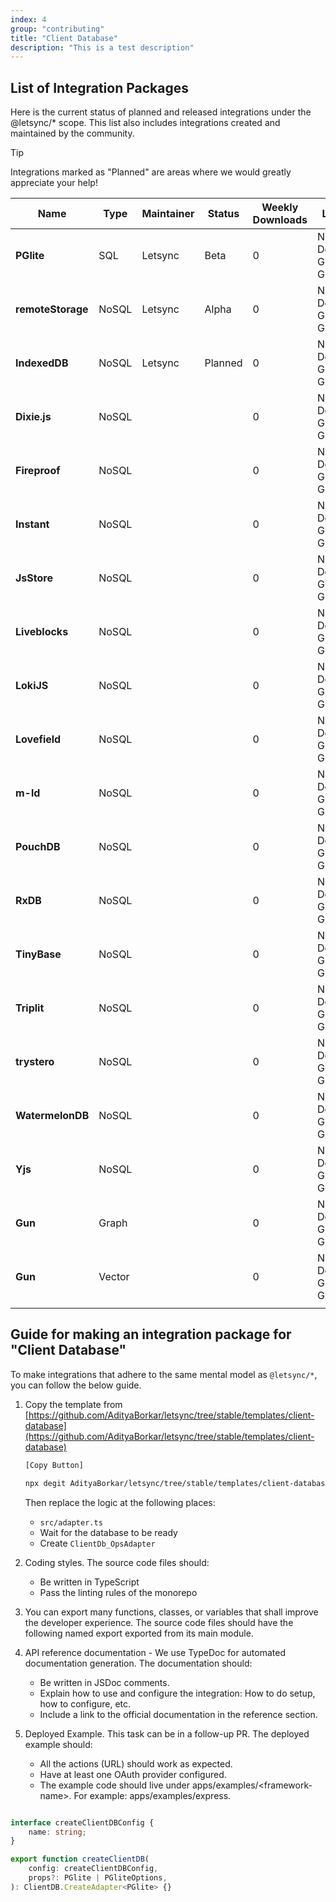 ```yaml
---
index: 4
group: "contributing"
title: "Client Database"
description: "This is a test description"
---
```


## List of Integration Packages

Here is the current status of planned and released integrations under the @letsync/* scope. This list also includes integrations created and maintained by the community.

> [!TIP]
> Integrations marked as "Planned" are areas where we would greatly appreciate your help!

| **Name**       | **Type** | **Maintainer** | **Status** | Weekly Downloads	| **Links**                  |
|----------------|----------|----------------|------------|---------------------|----------------------------|
| **PGlite**     | SQL      | Letsync        | Beta       | 0					| NPM, Deno, GitHub, Guide   |
| **remoteStorage** | NoSQL | Letsync        | Alpha      | 0					| NPM, Deno, GitHub, Guide   |
| **IndexedDB**  | NoSQL    | Letsync        | Planned    | 0					| NPM, Deno, GitHub, Guide   |
| **Dixie.js**   | NoSQL    |                |            | 0					| NPM, Deno, GitHub, Guide   |
| **Fireproof**  | NoSQL    |                |            | 0					| NPM, Deno, GitHub, Guide   |
| **Instant**    | NoSQL    |                |            | 0					| NPM, Deno, GitHub, Guide   |
| **JsStore**    | NoSQL    |                |            | 0					| NPM, Deno, GitHub, Guide   |
| **Liveblocks** | NoSQL    |                |            | 0					| NPM, Deno, GitHub, Guide   |
| **LokiJS**     | NoSQL    |                |            | 0					| NPM, Deno, GitHub, Guide   |
| **Lovefield**  | NoSQL    |                |            | 0					| NPM, Deno, GitHub, Guide   |
| **m-ld**       | NoSQL    |                |            | 0					| NPM, Deno, GitHub, Guide   |
| **PouchDB**    | NoSQL    |                |            | 0					| NPM, Deno, GitHub, Guide   |
| **RxDB**       | NoSQL    |                |            | 0					| NPM, Deno, GitHub, Guide   |
| **TinyBase**   | NoSQL    |                |            | 0					| NPM, Deno, GitHub, Guide   |
| **Triplit**    | NoSQL    |                |            | 0					| NPM, Deno, GitHub, Guide   |
| **trystero**   | NoSQL    |                |            | 0					| NPM, Deno, GitHub, Guide   |
| **WatermelonDB** | NoSQL  |                |            | 0					| NPM, Deno, GitHub, Guide   |
| **Yjs**        | NoSQL    |                |            | 0					| NPM, Deno, GitHub, Guide   |
| **Gun**        | Graph    |                |            | 0					| NPM, Deno, GitHub, Guide   |
| **Gun**        | Vector   |                |            | 0					| NPM, Deno, GitHub, Guide   |
| 		         | 		    |                |            | 					|							 |

## Guide for making an integration package for "Client Database"

To make integrations that adhere to the same mental model as `@letsync/*`, you can follow the below guide.

1. Copy the template from [https://github.com/AdityaBorkar/letsync/tree/stable/templates/client-database](https://github.com/AdityaBorkar/letsync/tree/stable/templates/client-database)

   ```bash
   [Copy Button]

   npx degit AdityaBorkar/letsync/tree/stable/templates/client-database my-db-name
   ```

   Then replace the logic at the following places:

   - `src/adapter.ts`
   - Wait for the database to be ready
   - Create `ClientDb_OpsAdapter`

2. Coding styles. The source code files should:

   - Be written in TypeScript
   - Pass the linting rules of the monorepo

3. You can export many functions, classes, or variables that shall improve the developer experience. The source code files should have the following named export exported from its main module.

4. API reference documentation - We use TypeDoc for automated documentation generation. The documentation should:

   - Be written in JSDoc comments.
   - Explain how to use and configure the integration: How to do setup, how to configure, etc.
   - Include a link to the official documentation in the reference section.

5. Deployed Example. This task can be in a follow-up PR. The deployed example should:

   - All the actions (URL) should work as expected.
   - Have at least one OAuth provider configured.
   - The example code should live under apps/examples/\<framework-name\>. For example: apps/examples/express.

```ts

interface createClientDBConfig {
	name: string;
}

export function createClientDB(
	config: createClientDBConfig,
	props?: PGlite | PGliteOptions,
): ClientDB.CreateAdapter<PGlite> {}

```

<!-- ```ts
import type {
	ClientDbAdapter,
	ClientDb_OpsAdapter,
	Letsync_Config as Config,
	Letsync_PubSub_Frontend as PubsubAdapter,
} from "@letsync/core";

function DatabaseAdapter<DT extends YOUR_DATABASE_TYPE>(props: {
	database: DT;
	config: Config;
	pubsub: PubsubAdapter;
}): Promise<ClientDbAdapter<DT>>;
```

```ts
import { frontend } from "@letsync/core";

import type { PGlite } from "@electric-sql/pglite";
import type {
	ClientDbAdapter,
	ClientDb_OpsAdapter,
	Letsync_Config as Config,
	Letsync_PubSub_Frontend as PubsubAdapter,
} from "@letsync/core";

export default async function DatabaseAdapter<DT extends PGlite>(props: {
	database: DT;
	config: Config;
	pubsub: PubsubAdapter;
}): Promise<ClientDbAdapter<DT>> {
	const { database, pubsub, config } = props;

	await database.waitReady;

	const dbOpsAdapter = {
		sql: database.sql,
	} satisfies ClientDb_OpsAdapter;

	const functions = frontend.clientDb.functions({
		config: config,
		pubsub: pubsub,
		database: dbOpsAdapter,
	});

	return { __brand: "LETSYNC_CLIENT_DATABASE", database, ...functions };
}
``` -->
